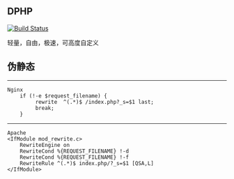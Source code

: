 ## DPHP ##

 [![Build Status](https://travis-ci.org/diiyw/dphp.svg?branch=master)](https://travis-ci.org/diiyw/dphp)
 
轻量，自由，极速，可高度自定义

## 伪静态 ##
--------
    
    Nginx
        if (!-e $request_filename) {
       		 rewrite  ^(.*)$ /index.php?_s=$1 last;
             break;
        }
---------

	Apache
	<IfModule mod_rewrite.c>
		RewriteEngine on
		RewriteCond %{REQUEST_FILENAME} !-d
		RewriteCond %{REQUEST_FILENAME} !-f
		RewriteRule ^(.*)$ index.php/?_s=$1 [QSA,L]
	</IfModule>

